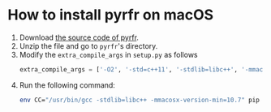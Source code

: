 # How to install pyrfr on macOS

1. Download [the source code of pyrfr](https://pypi.org/project/pyrfr/#files).
2. Unzip the file and go to `pyrfr`'s directory.
3. Modify the `extra_compile_args` in `setup.py` as follows
    ```python
    extra_compile_args = ['-O2', '-std=c++11', '-stdlib=libc++', '-mmacosx-version-min=10.7']
    ```
4. Run the following command:
    ```bash
    env CC="/usr/bin/gcc -stdlib=libc++ -mmacosx-version-min=10.7" pip install .
    ```
